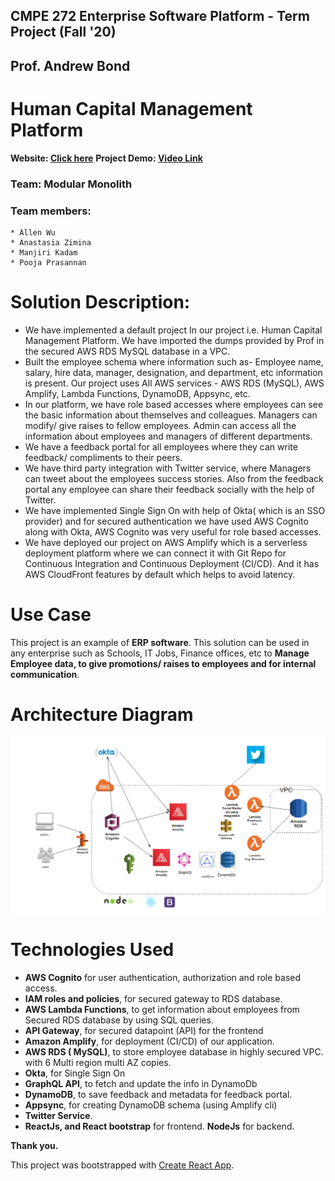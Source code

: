 ## CMPE 272 Enterprise Software Platform - Term Project  (Fall '20)
## Prof. Andrew Bond 
# Human Capital Management Platform

**Website: [Click here](https://master.d36s98jndilz0p.amplifyapp.com/login)**
**Project Demo: [Video Link](https://youtu.be/PtN4JOuoovY)**

### Team: Modular Monolith
### Team members:
```
* Allen Wu
* Anastasia Zimina
* Manjiri Kadam
* Pooja Prasannan
```

# Solution Description:
* We have implemented a default project In our project i.e. Human Capital Management Platform. We have imported the dumps provided by Prof in the secured AWS RDS MySQL database in a VPC. 
* Built the employee schema where information such as- Employee name, salary, hire data, manager, designation, and department, etc information is present.
Our project uses All AWS services - AWS RDS (MySQL), AWS Amplify, Lambda Functions, DynamoDB, Appsync, etc.
* In our platform, we have role based accesses where employees can see the basic information about themselves and colleagues. Managers can modify/ give raises to fellow employees. Admin can access all the information about employees and managers of different departments.
* We have a feedback portal for all employees where they can write feedback/ compliments to their peers.
* We have third party integration with Twitter service, where Managers can tweet about the employees success stories. Also from the feedback portal any employee can share their feedback socially with the help of Twitter.
* We have implemented Single Sign On with help of Okta( which is an SSO provider) and for secured authentication we have used AWS Cognito along with Okta, AWS Cognito was very useful for role based accesses.
* We have deployed our project on AWS Amplify which is a serverless deployment platform where we can connect it with Git Repo for Continuous Integration and Continuous Deployment (CI/CD). And it has AWS CloudFront features by default which helps to avoid latency.

# Use Case
This project is an example of **ERP software**. This solution can be used in any enterprise such as Schools, IT Jobs, Finance offices, etc to **Manage Employee data, to give promotions/ raises to employees and  for internal communication**.

# Architecture Diagram

<img src="arch1.png" />

# Technologies Used
* **AWS Cognito** for user authentication, authorization and role based access.
* **IAM roles and policies**, for secured gateway to RDS database.
* **AWS Lambda Functions**, to get information about employees from Secured RDS database by using SQL queries. 
* **API Gateway**, for secured datapoint (API) for the frontend
* **Amazon Amplify**, for deployment (CI/CD) of our application.
* **AWS RDS ( MySQL)**, to store employee database in highly secured VPC. with 6 Multi region multi AZ copies.
* **Okta**, for Single Sign On
* **GraphQL API**, to fetch and update the info in DynamoDb
* **DynamoDB**, to save feedback and metadata for feedback portal.
* **Appsync**, for creating DynamoDB schema (using Amplify cli)
* **Twitter Service**.
* **ReactJs, and React bootstrap** for frontend. **NodeJs** for backend.




**Thank you.**



This project was bootstrapped with [Create React App](https://github.com/facebook/create-react-app).
